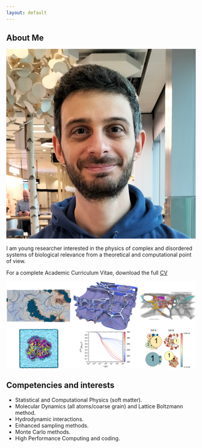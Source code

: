 ```yaml
---
layout: default
---
```


## About Me

<img class="profile-picture" src="./images/photo.jpg">

I am young researcher interested in the physics of complex and disordered systems of biological relevance from a theoretical and computational point of view.

For a complete Academic Curriculum Vitae, download the full [CV](https://github.com/iorioant/iorioant.github.io/blob/main/Iorio_CV.pdf)

<img src="./images/projects.png">

## Competencies and interests

* Statistical and Computational Physics (soft matter).
* Molecular Dynamics (all atoms/coarse grain) and Lattice Boltzmann method.
* Hydrodynamic interactions.
* Enhanced sampling methods.
* Monte Carlo methods.
* High Performance Computing and coding.
